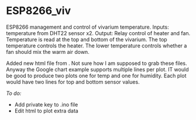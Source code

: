 # ESP8266_viv
ESP8266 management and control of vivarium temperature. Inputs: temperature from DHT22 sensor x2. Output: Relay control of heater and fan.
Temperature is read at the top and bottom of the vivarium. The top temperature controls the heater. The lower temperature controls whether a fan should mix the warm air down.

Added new html file from <script src="https://gist.github.com/jpolton/611681f366708f26a97cca3895066dcf.js"></script>. Not sure how I am supposed to grab these files. Anyway the Google chart example supports multiple lines per plot. IT would be good to produce two plots one for temp and one for humidity. Each plot would have two lines for top and bottom sensor values.

_To do:_
* Add private key to .ino file
* Edit html to plot extra data

